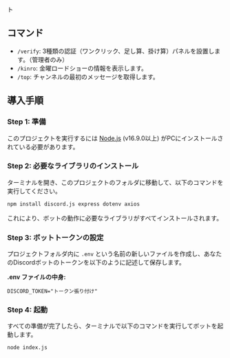 ト

## コマンド

*   `/verify`: 3種類の認証（ワンクリック、足し算、掛け算）パネルを設置します。（管理者のみ）
*   `/kinro`: 金曜ロードショーの情報を表示します。
*   `/top`: チャンネルの最初のメッセージを取得します。

## 導入手順

### Step 1: 準備

このプロジェクトを実行するには [Node.js](https://nodejs.org/) (v16.9.0以上) がPCにインストールされている必要があります。

### Step 2: 必要なライブラリのインストール

ターミナルを開き、このプロジェクトのフォルダに移動して、以下のコマンドを実行してください。

```bash
npm install discord.js express dotenv axios
```

これにより、ボットの動作に必要なライブラリがすべてインストールされます。

### Step 3: ボットトークンの設定

プロジェクトフォルダ内に `.env` という名前の新しいファイルを作成し、あなたのDiscordボットのトークンを以下のように記述して保存します。

**.env ファイルの中身:**
```
DISCORD_TOKEN="トークン張り付け"
```

### Step 4: 起動

すべての準備が完了したら、ターミナルで以下のコマンドを実行してボットを起動します。

```bash
node index.js
```

